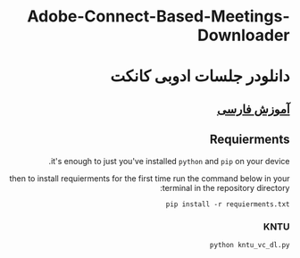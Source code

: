 <div dir="rtl">
  
# Adobe-Connect-Based-Meetings-Downloader
# دانلودر جلسات ادوبی کانکت
## [آموزش فارسی](https://github.com/online-meeting-downloader/Adobe-Connect-Based-Meetings/wiki)



## Requierments
it's enough to just you've installed `python` and `pip` on your device.

then to install requierments for the first time
run the command below in your terminal in the repository directory:
```
pip install -r requierments.txt
```
### KNTU
```
python kntu_vc_dl.py
```
</div>
